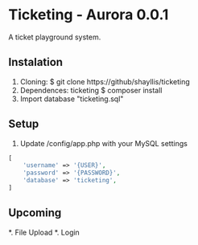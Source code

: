 # Ticketing - Aurora 0.0.1
A ticket playground system.
## Instalation
1. Cloning:  $ git clone https://github/shayllis/ticketing
1. Dependences: ticketing $ composer install
1. Import database "ticketing.sql"
## Setup
1. Update /config/app.php with your MySQL settings
```php
[
    'username' => '{USER}',
    'password' => '{PASSWORD}',
    'database' => 'ticketing',
]
```
## Upcoming
*. File Upload
*. Login
